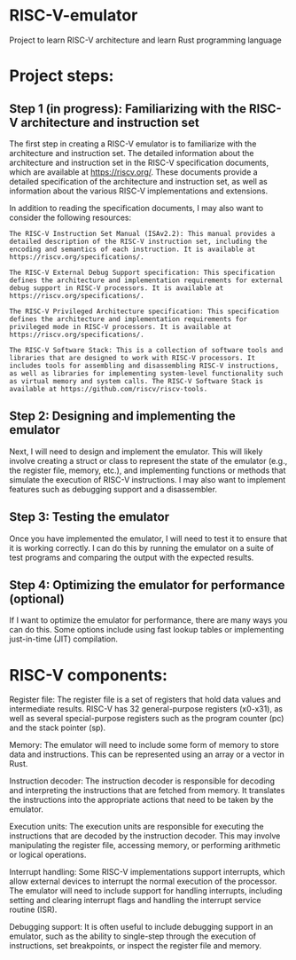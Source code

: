# RISC-V-emulator
Project to learn RISC-V architecture and learn Rust programming language

# Project steps:

## Step 1 (in progress): Familiarizing with the RISC-V architecture and instruction set

The first step in creating a RISC-V emulator is to familiarize with the architecture and instruction set. The detailed information about the architecture and instruction set in the RISC-V specification documents, which are available at https://riscv.org/.
These documents provide a detailed specification of the architecture and instruction set, as well as information about the various RISC-V implementations and extensions.

In addition to reading the specification documents, I may also want to consider the following resources:

    The RISC-V Instruction Set Manual (ISAv2.2): This manual provides a detailed description of the RISC-V instruction set, including the encoding and semantics of each instruction. It is available at https://riscv.org/specifications/.

    The RISC-V External Debug Support specification: This specification defines the architecture and implementation requirements for external debug support in RISC-V processors. It is available at https://riscv.org/specifications/.

    The RISC-V Privileged Architecture specification: This specification defines the architecture and implementation requirements for privileged mode in RISC-V processors. It is available at https://riscv.org/specifications/.

    The RISC-V Software Stack: This is a collection of software tools and libraries that are designed to work with RISC-V processors. It includes tools for assembling and disassembling RISC-V instructions, as well as libraries for implementing system-level functionality such as virtual memory and system calls. The RISC-V Software Stack is available at https://github.com/riscv/riscv-tools.

## Step 2: Designing and implementing the emulator

Next, I will need to design and implement the emulator. This will likely involve creating a struct or class to represent the state of the emulator (e.g., the register file, memory, etc.), and implementing functions or methods that simulate the execution of RISC-V instructions. I may also want to implement features such as debugging support and a disassembler.

## Step 3: Testing the emulator

Once you have implemented the emulator, I will need to test it to ensure that it is working correctly. I can do this by running the emulator on a suite of test programs and comparing the output with the expected results.

## Step 4: Optimizing the emulator for performance (optional)

If I want to optimize the emulator for performance, there are many ways you can do this. Some options include using fast lookup tables or implementing just-in-time (JIT) compilation.

# RISC-V components:

Register file: The register file is a set of registers that hold data values and intermediate results. RISC-V has 32 general-purpose registers (x0-x31), as well as several special-purpose registers such as the program counter (pc) and the stack pointer (sp).

Memory: The emulator will need to include some form of memory to store data and instructions. This can be represented using an array or a vector in Rust.

Instruction decoder: The instruction decoder is responsible for decoding and interpreting the instructions that are fetched from memory. It translates the instructions into the appropriate actions that need to be taken by the emulator.

Execution units: The execution units are responsible for executing the instructions that are decoded by the instruction decoder. This may involve manipulating the register file, accessing memory, or performing arithmetic or logical operations.

Interrupt handling: Some RISC-V implementations support interrupts, which allow external devices to interrupt the normal execution of the processor. The emulator will need to include support for handling interrupts, including setting and clearing interrupt flags and handling the interrupt service routine (ISR).

Debugging support: It is often useful to include debugging support in an emulator, such as the ability to single-step through the execution of instructions, set breakpoints, or inspect the register file and memory.
